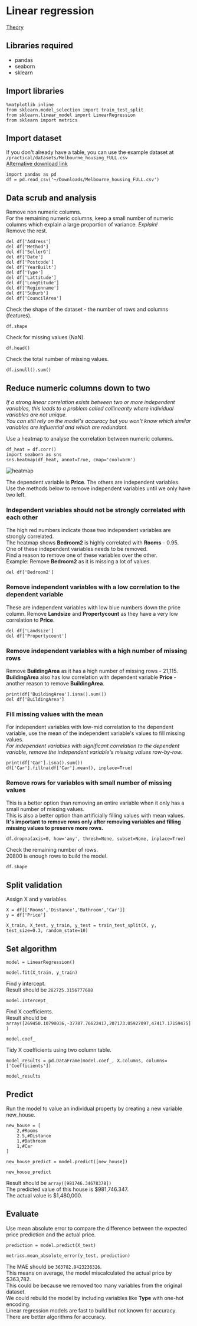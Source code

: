 # Linear regression

[Theory](/theory/supervised-learning/linear-regression.md)

## Libraries required
- pandas
- seaborn
- sklearn

## Import libraries
```
%matplotlib inline
from sklearn.model_selection import train_test_split
from sklearn.linear_model import LinearRegression
from sklearn import metrics
```

## Import dataset
If you don't already have a table, you can use the example dataset at `/practical/datasets/Melbourne_housing_FULL.csv`\
[Alternative download link](https://www.kaggle.com/anthonypino/melbourne-housing-market/#Melbourne_housing_FULL.csv)
```
import pandas as pd
df = pd.read_csv('~/Downloads/Melbourne_housing_FULL.csv')
```

## Data scrub and analysis
Remove non numeric columns.\
For the remaining numeric columns, keep a small number of numeric columns which explain a large proportion of variance. _Explain!_\
Remove the rest.
```
del df['Address']
del df['Method']
del df['SellerG']
del df['Date']
del df['Postcode']
del df['YearBuilt']
del df['Type']
del df['Lattitude']
del df['Longtitude']
del df['Regionname']
del df['Suburb']
del df['CouncilArea']
```

Check the shape of the dataset - the number of rows and columns (features).
```
df.shape
```

Check for missing values (NaN).
```
df.head()
```

Check the total number of missing values.
```
df.isnull().sum()
```

## Reduce numeric columns down to two
_If a strong linear correlation exists between two or more independent variables, this leads to a problem called collinearity where individual variables are not unique.\
You can still rely on the model's accuracy but you won't know which similar variables are influential and which are redundant._

Use a heatmap to analyse the correlation between numeric columns.
```
df_heat = df.corr()
import seaborn as sns
sns.heatmap(df_heat, annot=True, cmap='coolwarm')
```

![heatmap](/images/practical/heatmap.png)

The dependent variable is **Price**. The others are independent variables.\
Use the methods below to remove independent variables until we only have two left.

### Independent variables should not be strongly correlated with each other
The high red numbers indicate those two independent variables are strongly correlated.\
The heatmap shows **Bedroom2** is highly correlated with **Rooms** - 0.95.\
One of these independent variables needs to be removed.\
Find a reason to remove one of these variables over the other.\
Example: Remove **Bedroom2** as it is missing a lot of values.
```
del df['Bedroom2']
```

### Remove independent variables with a low correlation to the dependent variable
These are independent variables with low blue numbers down the price column.
Remove **Landsize** and **Propertycount** as they have a very low correlation to **Price**.
```
del df['Landsize']
del df['Propertycount']
```

### Remove independent variables with a high number of missing rows
Remove **BuildingArea** as it has a high number of missing rows - 21,115.\
**BuildingArea** also has low correlation with dependent variable **Price** - another reason to remove **BuildingArea**.
```
print(df['BuildingArea'].isna().sum())
del df['BuildingArea']
```

### Fill missing values with the mean
For independent variables with low-mid correlation to the dependent variable, use the mean of the independent variable's values to fill missing values.\
_For independent variables with significant correlation to the dependent variable, remove the independent variable's missing values row-by-row._
```
print(df['Car'].isna().sum())
df['Car'].fillna(df['Car'].mean(), inplace=True)
```

### Remove rows for variables with small number of missing values
This is a better option than removing an entire variable when it only has a small number of missing values.\
This is also a better option than artificially filling values with mean values.\
**It's important to remove rows only after removing variables and filling missing values to preserve more rows.**
```
df.dropna(axis=0, how='any', thresh=None, subset=None, inplace=True)
```

Check the remaining number of rows.\
20800 is enough rows to build the model.
```
df.shape
```

## Split validation
Assign X and y variables.
```
X = df[['Rooms','Distance','Bathroom','Car']]
y = df['Price']

X_train, X_test, y_train, y_test = train_test_split(X, y, test_size=0.3, random_state=10)
```

## Set algorithm
```
model = LinearRegression()

model.fit(X_train, y_train)
```

Find y intercept.\
Result should be `282725.3156777688`
```
model.intercept_
```

Find X coefficients.\
Result should be `array([269450.10790036,-37787.76622417,207173.05927097,47417.17159475])`
```
model.coef_
```

Tidy X coefficients using two column table.
```
model_results = pd.DataFrame(model.coef_, X.columns, columns=['Coefficients'])

model_results
```

## Predict
Run the model to value an individual property by creating a new variable new_house.
```
new_house = [
    2,#Rooms
    2.5,#Distance
    1,#Bathroom
    1,#Car
]

new_house_predict = model.predict([new_house])

new_house_predict
```

Result should be `array([981746.34678378])`\
The predicted value of this house is $981,746.347.\
The actual value is $1,480,000.

## Evaluate
Use mean absolute error to compare the difference between the expected price prediction and the actual price.
```
prediction = model.predict(X_test)

metrics.mean_absolute_error(y_test, prediction)
```

The MAE should be `363782.9423236326`.\
This means on average, the model miscalculated the actual price by $363,782.\
This could be because we removed too many variables from the original dataset.\
We could rebuild the model by including variables like **Type** with one-hot encoding.\
Linear regression models are fast to build but not known for accuracy.\
There are better algorithms for accuracy.

